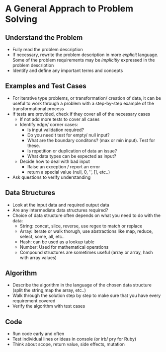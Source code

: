 # A General Apprach to Problem Solving

## Understand the Problem

  * Fully read the problem description
  * If necessary, rewrite the problem description in more *explicit* language. Some of the problem requirements may be *implicitly* expressed in the problem description
  * Identify and define any important terms and concepts

## Examples and Test Cases

  * For iterative type problems, or transformation/ creation of data, it can be useful to work through a problem with a step-by-step example of the transformational process
  * If tests are provided, check if they cover all of the necessary cases
    * If not add more tests to cover all cases
    * Identify edge/ corner cases:
      * Is input validation required?
      * Do you need t test for empty/ null input?
      * What are the boundary conditons? (max or min input). Test for these.
      * Is repetition or duplication of data an issue?
      * What data types can be expected as input?
    * Decide how to deal with bad input
      * Raise an exception / report an error
      * return a special value (null, 0, '', [], etc..)
  * Ask questions to verify understanding

## Data Structures

  * Look at the input data and required output data
  * Are any intermediate data structures required?
  * Choice of data structure often depends on what you need to do with the data:
    * String: concat, slice, reverse, use regex to match or replace
    * Array: iterate or walk thorugh, use abstractions like map, reduce, select, some, all, etc..
    * Hash: can be used as a lookup table
    * Number: Used for mathematical operations
    * Compound structures are sometimes useful (array or array, hash with array values)

## Algorithm

  * Describe the algorithm in the language of the chosen data structure (split the string,map the array, etc..)
  * Walk through the solution step by step to make sure that you have every requirement covered
  * Verify the algorithm with test cases

## Code

  * Run code early and often
  * Test individual lines or ideas in console (or irb/ pry for Ruby)
  * Think about scope, return value, side effects, mutation
